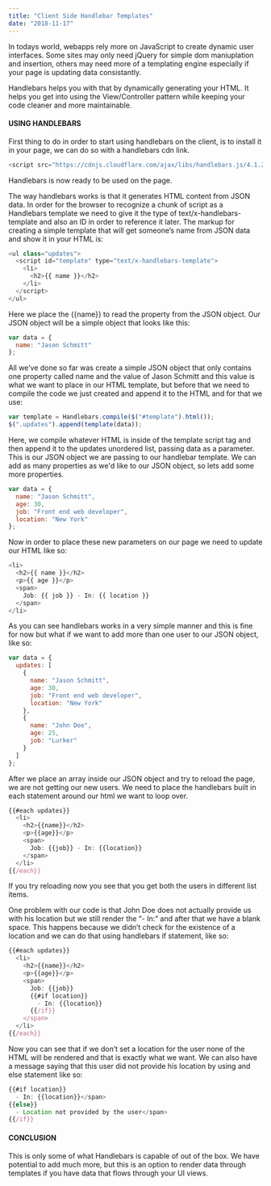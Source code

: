 ```yaml
---
title: "Client Side Handlebar Templates"
date: "2018-11-17"
---
```


In todays world, webapps rely more on JavaScript to create dynamic user interfaces. Some sites may only need jQuery for simple dom maniuplation and insertion, others may need more of a templating engine especially if your page is updating data consistantly.

Handlebars helps you with that by dynamically generating your HTML. It helps you get into using the View/Controller pattern while keeping your code cleaner and more maintainable.

#### USING HANDLEBARS

First thing to do in order to start using handlebars on the client, is to install it in your page, we can do so with a handlebars cdn link.

```js
<script src="https://cdnjs.cloudflare.com/ajax/libs/handlebars.js/4.1.2/handlebars.min.js" />
```

Handlebars is now ready to be used on the page.

The way handlebars works is that it generates HTML content from JSON data. In order for the browser to recognize a chunk of script as a Handlebars template we need to give it the type of text/x-handlebars-template and also an ID in order to reference it later. The markup for creating a simple template that will get someone’s name from JSON data and show it in your HTML is:

```js
<ul class="updates">
  <script id="template" type="text/x-handlebars-template">
    <li>
      <h2>{{ name }}</h2>
    </li>
  </script>
</ul>
```

Here we place the {{name}} to read the property from the JSON object. Our JSON object will be a simple object that looks like this:

```js
var data = {
  name: "Jason Schmitt"
};
```

All we’ve done so far was create a simple JSON object that only contains one property called name and the value of Jason Schmitt and this value is what we want to place in our HTML template, but before that we need to compile the code we just created and append it to the HTML and for that we use:

```js
var template = Handlebars.compile($("#template").html());
$(".updates").append(template(data));
```

Here, we compile whatever HTML is inside of the template script tag and then append it to the updates unordered list, passing data as a parameter. This is our JSON object we are passing to our handlebar template. We can add as many properties as we'd like to our JSON object, so lets add some more properties.

```js
var data = {
  name: "Jason Schmitt",
  age: 30,
  job: "Front end web developer",
  location: "New York"
};
```

Now in order to place these new parameters on our page we need to update our HTML like so:

```js
<li>
  <h2>{{ name }}</h2>
  <p>{{ age }}</p>
  <span>
    Job: {{ job }} - In: {{ location }}
  </span>
</li>
```

As you can see handlebars works in a very simple manner and this is fine for now but what if we want to add more than one user to our JSON object, like so:

```js
var data = {
  updates: [
    {
      name: "Jason Schmitt",
      age: 30,
      job: "Front end web developer",
      location: "New York"
    },
    {
      name: "John Doe",
      age: 25,
      job: "Lurker"
    }
  ]
};
```

After we place an array inside our JSON object and try to reload the page, we are not getting our new users. We need to place the handlebars built in each statement around our html we want to loop over.

```js
{{#each updates}}
  <li>
    <h2>{{name}}</h2>
    <p>{{age}}</p>
    <span>
      Job: {{job}} - In: {{location}}
    </span>
  </li>
{{/each}}
```

If you try reloading now you see that you get both the users in different list items.

One problem with our code is that John Doe does not actually provide us with his location but we still render the “- In:” and after that we have a blank space. This happens because we didn’t check for the existence of a location and we can do that using handlebars if statement, like so:

```js
{{#each updates}}
  <li>
    <h2>{{name}}</h2>
    <p>{{age}}</p>
    <span>
      Job: {{job}}
      {{#if location}}
        - In: {{location}}
      {{/if}}
    </span>
  </li>
{{/each}}
```

Now you can see that if we don’t set a location for the user none of the HTML will be rendered and that is exactly what we want. We can also have a message saying that this user did not provide his location by using and else statement like so:

```js
{{#if location}}
  - In: {{location}}</span>
{{else}}
  - Location not provided by the user</span>
{{/if}}
```

#### CONCLUSION

This is only some of what Handlebars is capable of out of the box. We have potential to add much more, but this is an option to render data through templates if you have data that flows through your UI views.

